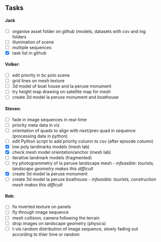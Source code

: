 ## Tasks

#### Jack
- [ ] organise asset folder on github (models, datasets with csv and ing folders
- [ ] illumination of scene
- [ ] multiple sequences
- [x] task list in github

#### Volker:
- [ ] edit priority in bc polo scene
- [ ] grid lines on mesh texture
- [ ] 3d model of boat house and la peruse monument
- [ ] try height map drawing on satellite map for mesh
- [ ] create 3d model la peruse monument and boathouse

#### Steven:
- [ ] fade in image sequences in real-time
- [ ] priority meta data in viz
- [ ] orientation of quads to align with next/prev quad in sequence (processing data in python) 
- [ ] edit Python script to add priority column to csv (after episode column)
- [x] low poly landmarks models (mesh lab)
- [x] check mesh model orientation/anchor (mesh lab)
- [ ] iterative landmark models (fragmented)
- [ ] try photogrammetry of la peruse landscape mesh - _infeasible: tourists, landscape geometry makes this difficult_
- [x] create 3d model la peruse monument
- [ ] create 3d model la peruse boathouse - _infeasible: tourists, construction mesh makes this difficult_

#### Rob:
- [ ] fix inverted texture on panels
- [ ] fly through image sequence
- [ ] mesh collision, camera following the terrain
- [ ] drop images on landscape geometry (physics)
- [ ] t-vis random distribution of image sequence, slowly fading out according to thier time or random